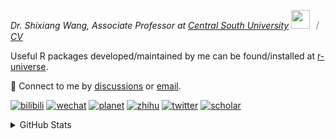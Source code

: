 
<p><em>Dr. Shixiang Wang, Associate Professor at <a href="https://en.csu.edu.cn/">Central South University</a> <img src="https://media.giphy.com/media/WUlplcMpOCEmTGBtBW/giphy.gif" width="30">  ｜ <a href="https://shixiangwang.github.io/cv-shixiang/">CV</a>
</em></p>

Useful R packages developed/maintained by me can be found/installed at [r-universe](https://shixiangwang.r-universe.dev/).

💬 Connect to me by
[discussions](https://github.com/ShixiangWang/self-study/discussions) or [email](mailto:shixiang1994wang@gmail.com). 

[![bilibili](https://img.shields.io/badge/王诗翔-B站-yellow)](https://space.bilibili.com/11553374) [![wechat](https://img.shields.io/badge/王诗翔-微信公众号-important)](https://shixiangwang.github.io/home/logo/qrcode.jpg) [![planet](https://img.shields.io/badge/王诗翔-知识星球-blueviolet)](https://t.zsxq.com/rBqbIei)  [![zhihu](https://img.shields.io/badge/王诗翔-知乎-blue)](https://www.zhihu.com/people/shixiangwang) [![twitter](https://img.shields.io/badge/WangShxiang-twitter-ff69b4)](https://twitter.com/WangShxiang) [![scholar](https://img.shields.io/badge/ShixiangWang-Scholar-00ffff)](https://scholar.google.com/citations?user=FvNp0NkAAAAJ) 

<details>
 
<summary>GitHub Stats</summary>


<!--START_SECTION:waka-->
**🐱 My GitHub Data** 

> 📦 5.0 MB Used in GitHub's Storage 
 > 
> 🏆 543 Contributions in the Year 2025
 > 
> 🚫 Not Opted to Hire
 > 
> 📜 100 Public Repositories 
 > 
> 🔑 30 Private Repositories 
 > 
**I'm an Early 🐤** 

```text
🌞 Morning                2293 commits        ████░░░░░░░░░░░░░░░░░░░░░   16.74 % 
🌆 Daytime                5839 commits        ███████████░░░░░░░░░░░░░░   42.62 % 
🌃 Evening                4631 commits        ████████░░░░░░░░░░░░░░░░░   33.80 % 
🌙 Night                  937 commits         ██░░░░░░░░░░░░░░░░░░░░░░░   06.84 % 
```
📅 **I'm Most Productive on Tuesday** 

```text
Monday                   2165 commits        ████░░░░░░░░░░░░░░░░░░░░░   15.80 % 
Tuesday                  2520 commits        █████░░░░░░░░░░░░░░░░░░░░   18.39 % 
Wednesday                2294 commits        ████░░░░░░░░░░░░░░░░░░░░░   16.74 % 
Thursday                 2209 commits        ████░░░░░░░░░░░░░░░░░░░░░   16.12 % 
Friday                   2071 commits        ████░░░░░░░░░░░░░░░░░░░░░   15.12 % 
Saturday                 1051 commits        ██░░░░░░░░░░░░░░░░░░░░░░░   07.67 % 
Sunday                   1390 commits        ███░░░░░░░░░░░░░░░░░░░░░░   10.15 % 
```


**I Mostly Code in R** 

```text
R                        86 repos            ██████████████░░░░░░░░░░░   54.78 % 
HTML                     24 repos            ████░░░░░░░░░░░░░░░░░░░░░   15.29 % 
JavaScript               9 repos             █░░░░░░░░░░░░░░░░░░░░░░░░   05.73 % 
Python                   7 repos             █░░░░░░░░░░░░░░░░░░░░░░░░   04.46 % 
Lua                      1 repo              ░░░░░░░░░░░░░░░░░░░░░░░░░   00.64 % 
```




 Last Updated on 29/07/2025 19:04:12 UTC
<!--END_SECTION:waka-->

> These Readme stats are generated using github action [awesome-readme-stats](https://github.com/anmol098/waka-readme-stats)

-----

**NOTE: Top languages does not indicate my skill level or anything like that. It is just a metric of which languages have been hosted by me on GitHub based on the usage across repositories.**

</details>

